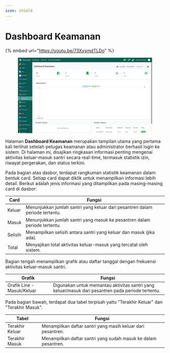 ```yaml
---
icon: shield
---
```


# Dashboard Keamanan

{% embed url="https://youtu.be/73XysmdTLDo" %}

<figure><img src="../../.gitbook/assets/image (80).png" alt=""><figcaption></figcaption></figure>

Halaman **Dashboard Keamanan** merupakan tampilan utama yang pertama kali terlihat setelah petugas keamanan atau administrator berhasil login ke sistem. Di halaman ini, disajikan ringkasan informasi penting mengenai aktivitas keluar-masuk santri secara real-time, termasuk statistik izin, riwayat pergerakan, dan status terkini.&#x20;

Pada bagian atas dasbor, terdapat rangkuman statistik keamanan dalam bentuk card. Setiap card dapat diklik untuk menampilkan informasi lebih detail. Berikut adalah jenis informasi yang ditampilkan pada masing-masing card di dasbor:

| Card    | Fungsi                                                                       |
| ------- | ---------------------------------------------------------------------------- |
| Keluar  | Menunjukkan jumlah santri yang keluar dari pesantren dalam periode tertentu. |
| Masuk   | Menunjukkan jumlah santri yang masuk ke pesantren dalam periode tertentu.    |
| Selisih | Menampilkan selisih antara santri yang keluar dan masuk (jika ada).          |
| Total   | Menyajikan total aktivitas keluar-masuk yang tercatat oleh sistem.           |

Bagian tengah menampilkan grafik atau daftar tanggal dengan frekuensi aktivitas keluar-masuk santri.

| Grafik                     | Fungsi                                                                                            |
| -------------------------- | ------------------------------------------------------------------------------------------------- |
| Grafik Line - Masuk/Keluar | Digunakan untuk memantau aktivitas santri yang keluar/masuk dari pesantren pada periode tertentu. |

Pada bagian bawah, terdapat dua tabel terpisah yaitu "Terakhir Keluar" dan "Terakhir Masuk".

| Tabel           | Fungsi                                                         |
| --------------- | -------------------------------------------------------------- |
| Terakhir Keluar | Menampilkan daftar santri yang masih keluar dari pesantren.    |
| Terakhir Masuk  | Menampilkan daftar santri yang sudah masuk ke dalam pesantren. |
